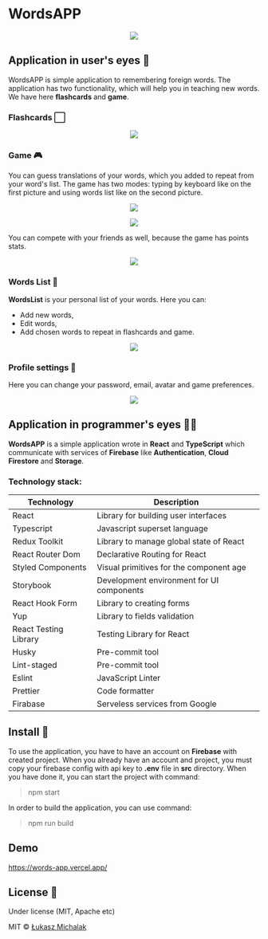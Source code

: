 # WordsAPP

<p align="center">
<img src="https://i.imgur.com/DOCBw0C.png">
</p>

## Application in user's eyes 🧑

WordsAPP is simple application to remembering foreign words. The application has two functionality, which will help you in teaching new words. We have here **flashcards** and **game**.

### Flashcards ⬜

<p align="center">
<img src="https://media.giphy.com/media/om3TOfpH4vXYT02NIU/giphy.gif">
</p>

### Game 🎮

You can guess translations of your words, which you added to repeat from your word's list. The game has two modes: typing by keyboard like on the first picture and using words list like on the second picture.

<p align="center">
<img src="https://media.giphy.com/media/pVdWZQkU3MY9RTMp0Q/giphy.gif">
</p>
<p align="center">
<img src="https://media.giphy.com/media/FE5CdPdUZ1CPbB6tz5/giphy.gif">
</p>
You can compete with your friends as well, because the game has points stats.
<p align="center">
<img src="https://i.imgur.com/Pnl3Mr7.jpg">
</p>

### Words List 📘

**WordsList** is your personal list of your words. Here you can:

- Add new words,
- Edit words,
- Add chosen words to repeat in flashcards and game.
<p align="center">
<img src="https://i.imgur.com/rpbpcq3.jpg">
</p>

### Profile settings 🔧

Here you can change your password, email, avatar and game preferences.

<p align="center">
<img src="https://i.imgur.com/UxuhDOS.jpg">
</p>

## Application in programmer's eyes 👨‍💻

**WordsAPP** is a simple application wrote in **React** and **TypeScript** which communicate with services of **Firebase** like **Authentication**, **Cloud Firestore** and **Storage**.

### Technology stack:

| Technology            | Description                               |
| --------------------- | ----------------------------------------- |
| React                 | Library for building user interfaces      |
| Typescript            | Javascript superset language              |
| Redux Toolkit         | Library to manage global state of React   |
| React Router Dom      | Declarative Routing for React             |
| Styled Components     | Visual primitives for the component age   |
| Storybook             | Development environment for UI components |
| React Hook Form       | Library to creating forms                 |
| Yup                   | Library to fields validation              |
| React Testing Library | Testing Library for React                 |
| Husky                 | Pre\-commit tool                          |
| Lint\-staged          | Pre\-commit tool                          |
| Eslint                | JavaScript Linter                         |
| Prettier              | Code formatter                            |`
| Firabase              | Serveless services from Google            |

## Install 💾

To use the application, you have to have an account on **Firebase** with created project. When you already have an account and project, you must copy your firebase config with api key to **.env** file in **src** directory. When you have done it, you can start the project with command:

> npm start

In order to build the application, you can use command:

> npm run build

## Demo

https://words-app.vercel.app/

## License 📝

Under license (MIT, Apache etc)

MIT © [Łukasz Michalak](https://github.com/ilukaszm)
